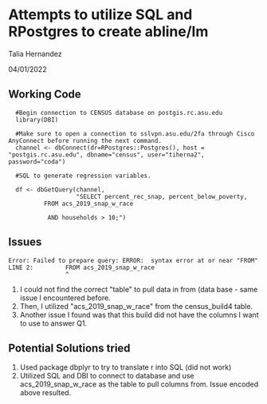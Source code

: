 # Attempts to utilize SQL and RPostgres to create abline/lm

Talia Hernandez

04/01/2022

## Working Code
      #Begin connection to CENSUS database on postgis.rc.asu.edu
      library(DBI)

      #Make sure to open a connection to sslvpn.asu.edu/2fa through Cisco AnyConnect before running the next command.
      channel <- dbConnect(dr=RPostgres::Postgres(), host = "postgis.rc.asu.edu", dbname="census", user="tiherna2", password="coda")

      #SQL to generate regression variables.

      df <- dbGetQuery(channel, 
                       "SELECT percent_rec_snap, percent_below_poverty,
              FROM acs_2019_snap_w_race

               AND households > 10;")
## Issues

    Error: Failed to prepare query: ERROR:  syntax error at or near "FROM"
    LINE 2:         FROM acs_2019_snap_w_race
                    ^
  
1. I could not find the correct "table" to pull data in from (data base - same issue I encountered before.
2. Then, I utilized "acs_2019_snap_w_race" from the census_build4 table. 
3. Another issue I found was that this build did not have the columns I want to use to answer Q1.
  
## Potential Solutions tried
1. Used package dbplyr to try to translate r into SQL (did not work)
2. Utilized SQL and DBI to connect to database and use acs_2019_snap_w_race as the table to pull columns from. Issue encoded above resulted.
